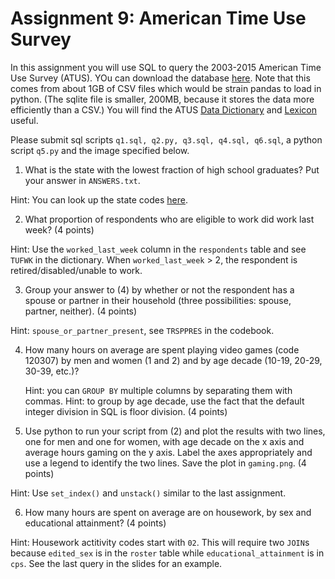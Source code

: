 # Assignment 9: American Time Use Survey
In this assignment you will use SQL to query the 2003-2015 American Time Use Survey (ATUS). YOu can download the database [here](https://uchicago.app.box.com/s/1yvi09mtje40ep21mf4vt3obm70fvsms). Note that this comes from about 1GB of CSV files which would be strain pandas to load in python. (The sqlite file is smaller, 200MB, because it stores the data more efficiently than a CSV.) You will find the ATUS [Data Dictionary](https://www.bls.gov/tus/atuscpscodebk16.pdf) and [Lexicon](https://www.bls.gov/tus/lexiconwex2016.pdf) useful.

Please submit sql scripts `q1.sql, q2.py, q3.sql, q4.sql, q6.sql`, a python script `q5.py` and the image specified below.

1. What is the state with the lowest fraction of high school graduates? Put your answer in `ANSWERS.txt`.

Hint: You can look up the state codes [here](https://www.census.gov/geo/reference/ansi_statetables.html).

2. What proportion of respondents who are eligible to work did work last week? (4 points)

Hint: Use the `worked_last_week` column in the `respondents` table and see `TUFWK` in the dictionary. When `worked_last_week` > 2, the respondent is retired/disabled/unable to work.

3. Group your answer to (4) by whether or not the respondent has a spouse or partner in their household (three possibilities: spouse, partner, neither). (4 points)

Hint: `spouse_or_partner_present`, see `TRSPPRES` in the codebook.

4. How many hours on average are spent playing video games (code 120307) by men and women (1 and 2) and by age decade (10-19, 20-29, 30-39, etc.)?

    Hint: you can `GROUP BY` multiple columns by separating them with commas.
    Hint: to group by age decade, use the fact that the default integer division in SQL is floor division. (4 points)
    
5. Use python to run your script from (2) and plot the results with two lines, one for men and one for women, with age decade on the x axis and average hours gaming on the y axis. Label the axes appropriately and use a legend to identify the two lines. Save the plot in `gaming.png`. (4 points)

Hint: Use `set_index()` and `unstack()` similar to the last assignment.

6. How many hours are spent on average are on housework, by sex and educational attainment? (4 points)

Hint: Housework actitivity codes start with `02`. This will require two `JOIN`s because `edited_sex` is in the `roster` table while `educational_attainment` is in `cps`. See the last query in the slides for an example.

